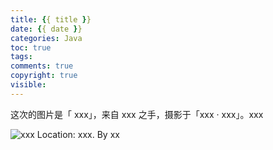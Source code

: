 ```yaml
---
title: {{ title }}
date: {{ date }}
categories: Java
toc: true
tags:
comments: true
copyright: true
visible:
---
```


这次的图片是「 xxx」，来自 xxx 之手，摄影于「xxx · xxx」。xxx

<!--more-->

![xxx <br/> Location: xxx.  By xx](/unsplash/xxx.jpg)

